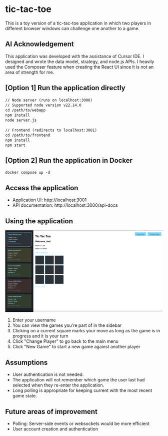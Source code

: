 # tic-tac-toe
This is a toy version of a tic-tac-toe application in which two players in different browser windows can challenge one another to a game.

## AI Acknowledgement
This application was developed with the assistance of Cursor IDE. I designed and wrote the data model, strategy, and node.js APIs. I heavily used the Composer feature when creating the React UI since it is not an area of strength for me.

## [Option 1] Run the application directly
```
// Node server (runs on localhost:3000)
// Supported node version v22.14.0
cd /path/to/webapp
npm install
node server.js

// Frontend (redirects to localhost:3001)
cd /path/to/frontend
npm install
npm start
```

## [Option 2] Run the application in Docker
```
docker compose up -d
```

## Access the application
* Application UI: http://localhost:3001
* API documentation: http://localhost:3000/api-docs



## Using the application
![Screenshot of tic-tac-toe app](https://github.com/mohitpalkohli/tic-tac-toe/blob/main/App_screenshot.png)


1. Enter your username
2. You can view the games you're part of in the sidebar
3. Clicking on a current square marks your move as long as the game is in progress and it is your turn
4. Click "Change Player" to go back to the main menu
5. Click "New Game" to start a new game against another player

## Assumptions
* User authentication is not needed.
* The application will not remember which game the user last had selected when they re-enter the application.
* Long polling is appropriate for keeping current with the most recent game state.

## Future areas of improvement
* Polling: Server-side events or websockets would be more efficient
* User account creation and authentication
